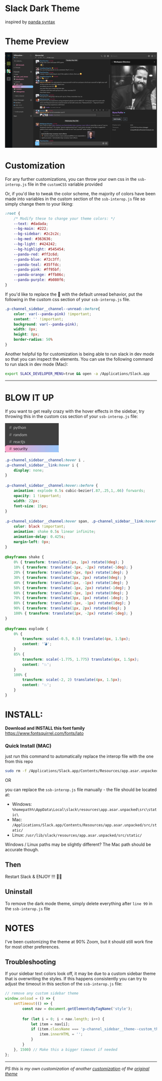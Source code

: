 # Slack Dark Theme
inspired by [panda syntax](https://github.com/PandaTheme)

# Theme Preview
<img alt="screen-shot preview" src="preview.png">

# Customization

For any further customizations, you can throw your own css in the `ssb-interop.js` file in the `customCSS` variable provided

Or, if you'd like to tweak the color scheme, the majority of colors have been made into variables in the custom section of the `ssb-interop.js` file so simply change them to your liking:

```css
:root {
    /* Modify these to change your theme colors: */
    --text: #dadada;
    --bg-main: #222;
    --bg-sidebar: #2c2c2c;
    --bg-med: #363636;
    --bg-light: #424242;
    --bg-highlight: #545454;
    --panda-red: #ff2c6d;
    --panda-blue: #72c3ff;
    --panda-teal: #35ffdc;
    --panda-pink: #ff95bf;
    --panda-orange: #ffb86c;
    --panda-purple: #b080f6;
}
```


If you'd like to replace the 👀 with the default unread behavior, put the following in the custom css section of your `ssb-interop.js` file.

```css
.p-channel_sidebar__channel--unread::before{
    color: var(--panda-pink) !important;
    content: '' !important;
    background: var(--panda-pink);
    width: 8px;
    height: 8px;
    border-radius: 50%
}
```

Another helpful tip for customization is being able to run slack in dev mode so that you can inspect the elements. You can use the following command to run slack in dev mode (Mac):

```sh
export SLACK_DEVELOPER_MENU=true && open -a /Applications/Slack.app
```

<hr>

# BLOW IT UP
If you want to get really crazy with the hover effects in the sidebar, try throwing this in the custom css section of your `ssb-interop.js` file:

<img alt="screen-shot preview xplode" src="xplode-preview.gif">


```css
.p-channel_sidebar__channel:hover i ,
.p-channel_sidebar__link:hover i {
    display: none;
}

.p-channel_sidebar__channel:hover::before {
    animation: explode 0.5s cubic-bezier(.87,.25,1,.66) forwards;
    opacity: 1 !important;
    width: 22px;
    font-size: 15px;
}

.p-channel_sidebar__channel:hover span, .p-channel_sidebar__link:hover span {
    color: black !important;
    animation: shake 0.5s linear infinite;
    animation-delay: 0.425s;
    margin-left: 0px;
}

@keyframes shake {
    0% { transform: translate(1px, 1px) rotate(0deg); }
    10% { transform: translate(-1px, -2px) rotate(-1deg); }
    20% { transform: translate(-3px, 0px) rotate(1deg); }
    30% { transform: translate(3px, 2px) rotate(0deg); }
    40% { transform: translate(1px, -1px) rotate(1deg); }
    50% { transform: translate(-1px, 2px) rotate(-1deg); }
    60% { transform: translate(-3px, 1px) rotate(0deg); }
    70% { transform: translate(3px, 1px) rotate(-1deg); }
    80% { transform: translate(-1px, -1px) rotate(1deg); }
    90% { transform: translate(1px, 2px) rotate(0deg); }
    100% { transform: translate(1px, -2px) rotate(-1deg); }
}

@keyframes explode {
    0% {
        transform: scale(-0.5, 0.5) translate(4px, 1.5px);
        content: '💣';
    }
    85% {
        transform: scale(-1.775, 1.775) translate(4px, 1.5px);
        content: '💥';
    }
    100% {
        transform: scale(-2, 2) translate(4px, 1.5px);
        content: '💥';
    }
}
```

# INSTALL:

**Download and INSTALL this font family**
https://www.fontsquirrel.com/fonts/lato


### Quick Install (MAC)

just run this command to automatically replace the interop file with the one from this repo

```bash
sudo rm -f /Applications/Slack.app/Contents/Resources/app.asar.unpacked/src/static/ssb-interop.js && sudo curl -o /Applications/Slack.app/Contents/Resources/app.asar.unpacked/src/static/ssb-interop.js https://raw.githubusercontent.com/RPuffer/slack-dark-theme/master/ssb-interop.js
```
OR

you can replace the `ssb-interop.js` file manually - the file should be located at:

- Windows: `%homepath%\AppData\Local\slack\resources\app.asar.unpacked\src\static\`
- Mac: `/Applications/Slack.app/Contents/Resources/app.asar.unpacked/src/static/`
- Linux: `/usr/lib/slack/resources/app.asar.unpacked/src/static/`

Windows / Linux paths may be slightly different? The Mac path should be accurate though.

## Then

Restart Slack & ENJOY !!! 🙌🏻

## Uninstall

To remove the dark mode theme, simply delete everything after `line 99` in the `ssb-interop.js` file


# NOTES

I've been customizing the theme at 90% Zoom, but it should still work fine for most other preferences.

## Troubleshooting

If your sidebar text colors look off, it may be due to a custom sidebar theme that is overwriting the styles. If this happens consistently you can try to adjust the timeout in this section of the `ssb-interop.js` file:

```js
// remove any custom sidebar theme
window.onload = () => {
    setTimeout(() => {
        const nav = document.getElementsByTagName('style');

        for (let i = 0; i < nav.length; i++) {
            let item = nav[i];
            if (item.className === 'p-channel_sidebar__theme--custom_theme') {
                item.innerHTML = '';
            }
        }
    }, 1500) // Make this a bigger timeout if needed
};
```
---

_PS this is my own customization of another [customization](https://github.com/caiceA/slack-black-theme) of the [original theme](https://github.com/widget-/slack-black-theme)_